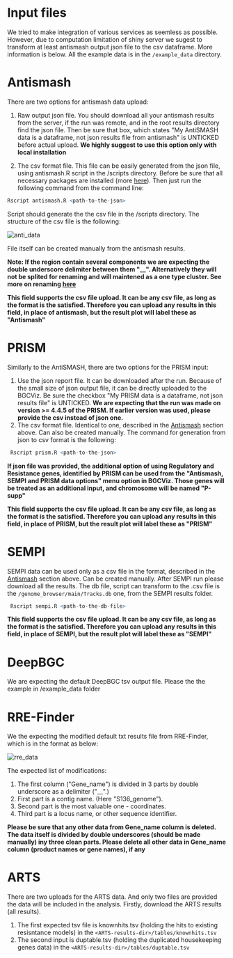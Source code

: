 # Input files
We tried to make integration of various services as seemless as possible. However, due to computation limitation of shiny server we sugest to transform at least antismash output json file to the csv dataframe. More information is below.
All the example data is in the `/example_data` directory.

# Antismash
There are two options for antismash data upload:
1. Raw output json file.  You should download all your antismash results from the server, if the run was remote, and in the root results directory find the json file. Then be sure that box, which states "My AntiSMASH data is a dataframe, not json results file from antismash" is UNTICKED before actual upload. 
****We highly suggest to use this option only with local installation****

2. The csv format file. This file can be easily generated from the json file, using antismash.R script in the /scripts directory. Before be sure that all necessary packages are installed (more [here](Installation#packages-for-input-files-conversion)). Then just run the following command from the command line:
 ```R
 Rscript antismash.R <path-to-the-json>
 ```
Script should generate the the csv file in the /scripts directory.
The structure of the csv file is the following:

![anti_data](/images/antismash_data.png)

File itself  can be created manually from the antismash results.

**Note: If the region contain several components we  are expecting the double underscore delimiter between them "__". Alternatively they will not be splited for renaming and will maintened as a one type cluster. See more on renaming [here](BGCViz_renaming_and_coloring_options.md)**

**This field supports the csv file upload. It can be any csv file, as long as the format is the satisfied. Therefore you can upload any results in this field, in place of antismash, but the result plot will label these as "Antismash"**

# PRISM
Similarly to the AntiSMASH, there are two options for the PRISM input:
1. Use the json report file. It can be downloaded after the run. Because of the small  size of json output file, it can be directly uploaded to the BGCViz. Be sure the checkbox "My PRISM data is a dataframe, not json results file"  is UNTICKED.  **We are expecting that the run was made on version >= 4.4.5 of the PRISM.  If earlier version was used, please provide the csv instead of json one.**
2. The csv format file. Identical to one, described in the [Antismash](#antismash) section above. Can also be created manually. The command for generation from json to csv format is the following:
```R
 Rscript prism.R <path-to-the-json>
```


**If json file was provided, the additional option of using Regulatory and Resistance genes, identified by PRISM can be used from the "Antismash, SEMPI and PRISM data options"  menu option in BGCViz. Those genes will be treated as an additional input, and chromosome will be named "P-supp"**

**This field supports the csv file upload. It can be any csv file, as long as the format is the satisfied. Therefore you can upload any results in this field, in place of PRISM, but the result plot will label these as "PRISM"**

# SEMPI
SEMPI data can be used only as a csv file in the format, described in the [Antismash](#antismash) section above.  Can be created manually.
After SEMPI run please download all the results. 
The db file, script can transform to the .csv file is the   `/genome_browser/main/Tracks.db` one, from the SEMPI results folder.

```R
 Rscript sempi.R <path-to-the-db-file>
```

**This field supports the csv file upload. It can be any csv file, as long as the format is the satisfied. Therefore you can upload any results in this field, in place of SEMPI, but the result plot will label these as "SEMPI"**
# DeepBGC
We are expecting the default DeepBGC tsv output file. Please the the example in /example_data folder

# RRE-Finder
We the expecting the modified default txt results file from RRE-Finder, which is in the format as below:

![rre_data](/images/rre_data.png)

The expected list of modifications:
1.  The first column ("Gene_name")  is divided in 3 parts by double underscore as a delimiter ("__".)  
2.  First part is a contig name. (Here "S136_genome"). 
3.  Second part is the most valuable one - coordinates.
4.  Third part is a locus name, or other sequence identifier.

**Please be sure that any other data from Gene_name column is deleted. The data itself is divided by double underscores (should be made manually) iny three clean parts. Please delete all other data in Gene_name column (product names or gene names), if any**

# ARTS
There are two uploads for the ARTS data. And only two files are provided the data will be included in the analysis.  Firstly, download the ARTS results (all results). 
1. The first expected tsv file is knownhits.tsv (holding the hits to existing resisntance models) in the `<ARTS-results-dir>/tables/knownhits.tsv`
2. The second input is duptable.tsv (holding the duplicated housekeeping genes data) in the  `<ARTS-results-dir>/tables/duptable.tsv`
